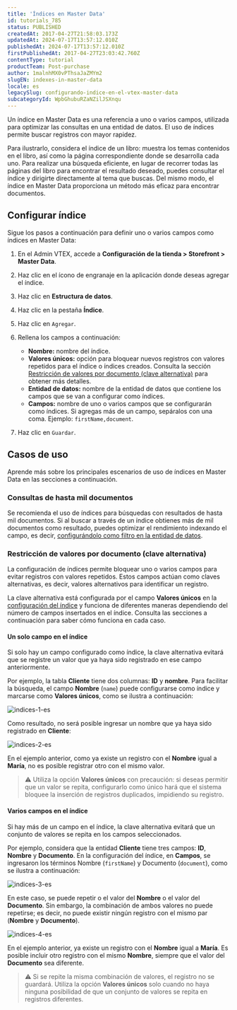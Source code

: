 ```yaml
---
title: 'Índices en Master Data'
id: tutorials_785
status: PUBLISHED
createdAt: 2017-04-27T21:58:03.173Z
updatedAt: 2024-07-17T13:57:12.010Z
publishedAt: 2024-07-17T13:57:12.010Z
firstPublishedAt: 2017-04-27T23:03:42.760Z
contentType: tutorial
productTeam: Post-purchase
author: 1malnhMX0vPThsaJaZMYm2
slugEN: indexes-in-master-data
locale: es
legacySlug: configurando-indice-en-el-vtex-master-data
subcategoryId: WpbGhubuRZaNZilJSXnqu
---
```


Un índice en Master Data es una referencia a uno o varios campos, utilizada para optimizar las consultas en una entidad de datos. El uso de índices permite buscar registros con mayor rapidez.

Para ilustrarlo, considera el índice de un libro: muestra los temas contenidos en el libro, así como la página correspondiente donde se desarrolla cada uno. Para realizar una búsqueda eficiente, en lugar de recorrer todas las páginas del libro para encontrar el resultado deseado, puedes consultar el índice y dirigirte directamente al tema que buscas. Del mismo modo, el índice en Master Data proporciona un método más eficaz para encontrar documentos.

## Configurar índice

Sigue los pasos a continuación para definir uno o varios campos como índices en Master Data:

1. En el Admin VTEX, accede a **Configuración de la tienda > Storefront > Master Data**.
2. Haz clic en el ícono de engranaje <i class="fas fa-cog"></i> en la aplicación donde deseas agregar el índice.
3. Haz clic en **Estructura de datos**.
4. Haz clic en la pestaña **Índice**.
5. Haz clic en `Agregar`.
6. Rellena los campos a continuación:

    * **Nombre:** nombre del índice.
    * **Valores únicos:** opción para bloquear nuevos registros con valores repetidos para el índice o índices creados. Consulta la sección [Restricción de valores por documento (clave alternativa)](#restriccion-de-valores-por-documento-clave-alternativa) para obtener más detalles.
    * **Entidad de datos:** nombre de la entidad de datos que contiene los campos que se van a configurar como índices.
    * **Campos:** nombre de uno o varios campos que se configurarán como índices. Si agregas más de un campo, sepáralos con una coma. Ejemplo: `firstName,document`.
7. Haz clic en `Guardar`.

## Casos de uso

Aprende más sobre los principales escenarios de uso de índices en Master Data en las secciones a continuación.

### Consultas de hasta mil documentos

Se recomienda el uso de índices para búsquedas con resultados de hasta mil documentos. Si al buscar a través de un índice obtienes más de mil documentos como resultado, puedes optimizar el rendimiento indexando el campo, es decir, [configurándolo como filtro en la entidad de datos](https://help.vtex.com/es/tutorial/filtrando-dados-no-master-data--tutorials_778).

### Restricción de valores por documento (clave alternativa)

La configuración de índices permite bloquear uno o varios campos para evitar registros con valores repetidos. Estos campos actúan como claves alternativas, es decir, valores alternativos para identificar un registro.

La clave alternativa está configurada por el campo **Valores únicos** en la [configuración del índice](#configurar-indice) y funciona de diferentes maneras dependiendo del número de campos insertados en el índice. Consulta las secciones a continuación para saber cómo funciona en cada caso.

#### Un solo campo en el índice

Si solo hay un campo configurado como índice, la clave alternativa evitará que se registre un valor que ya haya sido registrado en ese campo anteriormente.

Por ejemplo, la tabla **Cliente** tiene dos columnas: **ID** y **nombre**. Para facilitar la búsqueda, el campo **Nombre** (`name`) puede configurarse como índice y marcarse como **Valores únicos**, como se ilustra a continuación:

![indices-1-es](https://images.ctfassets.net/alneenqid6w5/3OsXbib7NQTwtjSzBlvR0a/2a87ed75f094011598e43f6b019b9aac/indices-1-es.png)

Como resultado, no será posible ingresar un nombre que ya haya sido registrado en **Cliente**:

![indices-2-es](//images.ctfassets.net/alneenqid6w5/4hHQqk8reoDAAzuMiNBncY/d6142ece91ab5f6db03a8e97d7adb57c/indices-2-es.png)

En el ejemplo anterior, como ya existe un registro con el **Nombre** igual a **María**, no es posible registrar otro con el mismo valor.

>⚠️ Utiliza la opción **Valores únicos** con precaución: si deseas permitir que un valor se repita, configurarlo como único hará que el sistema bloquee la inserción de registros duplicados, impidiendo su registro.

#### Varios campos en el índice

Si hay más de un campo en el índice, la clave alternativa evitará que un conjunto de valores se repita en los campos seleccionados.

Por ejemplo, considera que la entidad **Cliente** tiene tres campos: **ID**, **Nombre** y **Documento**. En la configuración del índice, en **Campos**, se ingresaron los términos Nombre (`firstName`) y Documento (`document`), como se ilustra a continuación:

![indices-3-es](//images.ctfassets.net/alneenqid6w5/66m8jlFgaiE07dSpSFiWhg/bdd2956a7232c41559937286463a9c4b/indices-3-es.png)

En este caso, se puede repetir o el valor del **Nombre** o el valor del **Documento**. Sin embargo, la combinación de ambos valores no puede repetirse; es decir, no puede existir ningún registro con el mismo par (**Nombre** y **Documento**).

![indices-4-es](//images.ctfassets.net/alneenqid6w5/7sLqZNCOgjbF794zd6Jcz7/3f47ce97a3d99c3109bdcb9d421b036f/indices-4-es.png)

En el ejemplo anterior, ya existe un registro con el **Nombre** igual a **María**. Es posible incluir otro registro con el mismo **Nombre**, siempre que el valor del **Documento** sea diferente.

>⚠️ Si se repite la misma combinación de valores, el registro no se guardará. Utiliza la opción **Valores únicos** solo cuando no haya ninguna posibilidad de que un conjunto de valores se repita en registros diferentes.
